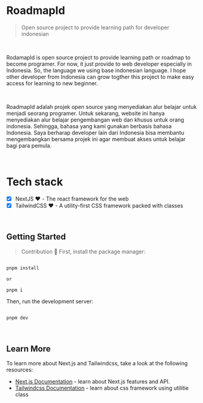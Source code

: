 # RoadmapId
> Open source project to provide learning path for developer indonesian

<br>

RodamapId is open source project to provide learning path or roadmap to become programer. For now, it just provide to web developer especially in Indonesia. So, the language we using base indonesian language. I hope other developer from Indonesia can grow togther this project to make easy access for learning to new beginner.

<br>

RoadmapId adalah projek open source yang menyediakan alur belajar untuk menjadi seorang programer. Untuk sekarang, website ini hanya menyediakan alur belajar pengembangan web dan khusus untuk orang indonesia. Sehingga, bahasa yang kami gunakan berbasis bahasa Indonesia. Saya berharap developer lain dari Indonesia bisa membantu mengembangkan bersama projek ini agar membuat akses untuk belajar bagi para pemula.


<br>

# Tech stack
- [x] NextJS ♥️ - The react framework for the web
- [x] TailwindCSS ♥️ - A utility-first CSS framework packed with classes

<br>

## Getting Started
> Contribution 🤝
First, install the package manager: 

```bash 

pnpm install

or 

pnpm i

```


Then, run the development server: 

```bash 

pnpm dev

```
<br>

## Learn More

To learn more about Next.js and Tailwindcss, take a look at the following resources:

- [Next.js Documentation](https://nextjs.org/docs) - learn about Next.js features and API.
- [Tailwindcss Documentation](https://tailwindcss.com/docs) - learn about css framework using utilitie class


